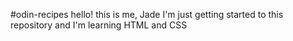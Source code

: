  #odin-recipes
 hello! this is me, Jade
 I'm just getting started to this repository and I'm learning HTML and CSS 
 

